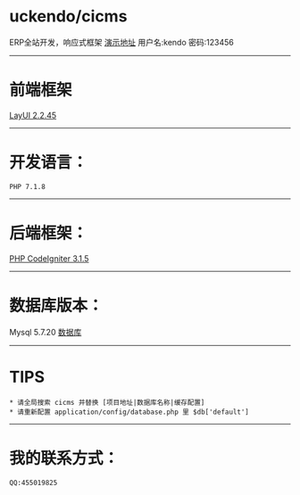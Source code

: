 # uckendo/cicms
ERP全站开发，响应式框架
[演示地址](http://erp.uckendo.com)
用户名:kendo  密码:123456
***
# 前端框架
[LayUI 2.2.45](http://www.layui.com/demo/laytpl.html)
***
# 开发语言：
    PHP 7.1.8
***
# 后端框架：
[PHP CodeIgniter 3.1.5](http://codeigniter.org.cn/user_guide/index.html)
***
# 数据库版本：
Mysql 5.7.20 [数据库](https://github.com/blueseashore/cicms/blob/master/erp.sql)
***
# TIPS
    * 请全局搜索 cicms 并替换 [项目地址|数据库名称|缓存配置]
    * 请重新配置 application/config/database.php 里 $db['default'] 
***
# 我的联系方式：
    QQ:455019825
